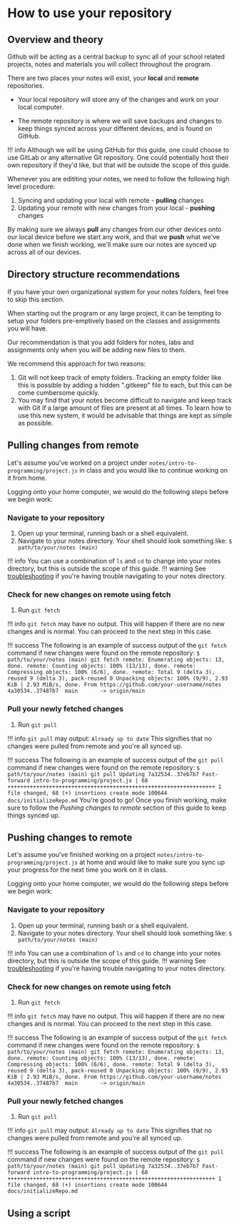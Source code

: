 # How to use your repository

## Overview and theory

Github will be acting as a central backup to sync all of your school
related projects, notes and materials you will collect throughout the
program.

There are two places your notes will exist, your **local** and **remote**
repositories.

- Your local repository will store any of the changes and work on your
  local computer.

- The remote repository is where we will save backups and changes to keep
  things synced across your different devices, and is found on GitHub.

!!! info
    Although we will be using GitHub for this guide, one could choose to use GitLab
    or any alternative Git repository. One could potentially host their own repository if they'd like,
    but that will be outside the scope of this guide.

Whenever you are edititing your notes, we need to follow the following
high level procedure:

1. Syncing and updating your local with remote - **pulling** changes
2. Updating your remote with new changes from your local - **pushing** changes

By making sure we always **pull** any changes from our other devices onto
our local device before we start any work, and that we **push** what we've
done when we finish working, we'll make sure our notes are synced up
across all of our devices.

## Directory structure recommendations

If you have your own organizational system for your notes folders, feel
free to skip this section.

When starting out the program or any large project, it can be tempting to
setup your folders pre-emptively based on the classes and assignments you
will have.

Our recommendation is that you add folders for notes, labs and assignments
only when you will be adding new files to them.

We recommend this approach for two reasons:

1. Git will not keep track of empty folders. Tracking an empty folder like
   this is possible by adding a hidden ".gitkeep" file to each, but this
   can be come cumbersome quickly. 
2. You may find that your notes become difficult to navigate and keep
   track with Git if a large amount of files are present at all times. To
   learn how to use this new system, it would be advisable that things are
   kept as simple as possible.

## Pulling changes from remote

Let's assume you've worked on a project under
```notes/intro-to-programming/project.js``` in class and you would like to
continue working on it from home.

Logging onto your home computer, we would do the following steps before we
begin work:

### Navigate to your repository

1. Open up your terminal, running bash or a shell equivalent.
2. Navigate to your notes directory. Your shell should look something like:
```$ path/to/your/notes (main) ```

!!! info
    You can use a combination of `ls` and `cd` to change into your notes directory, but this is
    outside the scope of this guide.
!!! warning
    See [troubleshooting](https://test.test) if you're having trouble navigating to your notes directory.

### Check for new changes on remote using fetch

1. Run ```git fetch``` 

!!! info
    ```git fetch``` may have no output. This will happen if there are no new changes and
    is normal. You can proceed to the next step in this case.

!!! success
    The following is an example of success output of the ```git fetch``` 
    command if new changes were found on the remote repository:
    ```
    $ path/to/your/notes (main) git fetch
    remote: Enumerating objects: 13, done.
    remote: Counting objects: 100% (13/13), done.
    remote: Compressing objects: 100% (6/6), done.
    remote: Total 9 (delta 3), reused 9 (delta 3), pack-reused 0
    Unpacking objects: 100% (9/9), 2.93 KiB | 2.93 MiB/s, done.
    From https://github.com/your-username/notes
       4a30534..37487b7  main       -> origin/main
    ```
    
### Pull your newly fetched changes

1. Run ```git pull``` 

!!! info
    ```git pull``` may output: 
    ```Already up to date```
    This signifies that no changes were pulled from remote and you're all synced up.

!!! success
    The following is an example of success output of the ```git pull``` 
    command if new changes were found on the remote repository:
    ```
    $ path/to/your/notes (main) git pull
    Updating 7a32534..37eb7b7
    Fast-forward
     intro-to-programming/project.js | 68 +++++++++++++++++++++++++++++++++++++++++++++++++++++++++++++++++
     1 file changed, 68 (+) insertions
     create mode 100644 docs/initializeRepo.md
    ```
You're good to go! Once you finish working, make sure to follow the *Pushing changes to remote*
section of this guide to keep things synced up.

## Pushing changes to remote

Let's assume you've finished working on a project
```notes/intro-to-programming/project.js``` at home and would like to make sure
you sync up your progress for the next time you work on it in class.

Logging onto your home computer, we would do the following steps before we
begin work:

### Navigate to your repository

1. Open up your terminal, running bash or a shell equivalent.
2. Navigate to your notes directory. Your shell should look something like:
```$ path/to/your/notes (main) ```

!!! info
    You can use a combination of `ls` and `cd` to change into your notes directory, but this is
    outside the scope of this guide.
!!! warning
    See [troubleshooting](https://test.test) if you're having trouble navigating to your notes directory.

### Check for new changes on remote using fetch

1. Run ```git fetch``` 

!!! info
    ```git fetch``` may have no output. This will happen if there are no new changes and
    is normal. You can proceed to the next step in this case.

!!! success
    The following is an example of success output of the ```git fetch``` 
    command if new changes were found on the remote repository:
    ```
    $ path/to/your/notes (main) git fetch
    remote: Enumerating objects: 13, done.
    remote: Counting objects: 100% (13/13), done.
    remote: Compressing objects: 100% (6/6), done.
    remote: Total 9 (delta 3), reused 9 (delta 3), pack-reused 0
    Unpacking objects: 100% (9/9), 2.93 KiB | 2.93 MiB/s, done.
    From https://github.com/your-username/notes
       4a30534..37487b7  main       -> origin/main
    ```
    
### Pull your newly fetched changes

1. Run ```git pull``` 

!!! info
    ```git pull``` may output: 
    ```Already up to date```
    This signifies that no changes were pulled from remote and you're all synced up.

!!! success
    The following is an example of success output of the ```git pull``` 
    command if new changes were found on the remote repository:
    ```
    $ path/to/your/notes (main) git pull
    Updating 7a32534..37eb7b7
    Fast-forward
     intro-to-programming/project.js | 68 +++++++++++++++++++++++++++++++++++++++++++++++++++++++++++++++++
     1 file changed, 68 (+) insertions
     create mode 100644 docs/initializeRepo.md
    ```

## Using a script
